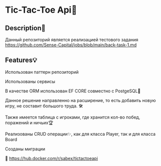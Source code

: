 # Tic-Tac-Toe Api🎯

## Description📃
Данный репозиторий является реализацией тестового задания  
https://github.com/Sense-Capital/jobs/blob/main/back-task-1.md

## Features💡

Использован паттерн репозиторий

Использованы сервисы

В качестве ORM использован EF CORE совместно с PostgeSQL🐘

Данное решение направленно на расширение, то есть добавить новую игру, не составит
большого труда. 🛠️

Также имеется таблица с игроками, где хранится кол-во побед, поражений и ничьих🏆

Реализованы CRUD операции✨, как для класса Player, так и для класса Board

Созданы миграции

🐋 https://hub.docker.com/r/sabex/tictactoeapi

